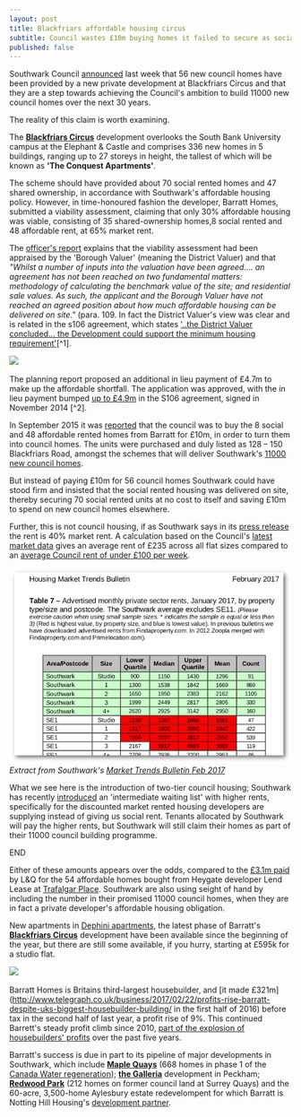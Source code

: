```yaml
---
layout: post
title: Blackfriars affordable housing circus
subtitle: Council wastes £10m buying homes it failed to secure as social rent
published: false
---
```

Southwark Council [announced](http://www.southwark.gov.uk/news/2017/apr/stunning-new-council-homes-become-ready-for-local-tenantslast) last week that 56 new council homes have been provided by a new private development at Blackfriars Circus and that they are a step towards achieving the Council's ambition to build 11000 new council homes over the next 30 years.

The reality of this claim is worth examining.

The [__Blackfriars Circus__](http://www.barratthomes.co.uk/new-homes/greater-london/H625601-Blackfriars-circus/) 
development overlooks the South Bank University campus at the Elephant & Castle and comprises 336 new homes in 5 buildings, ranging up to 27 storeys 
in height, the tallest of which will be known as __'The Conquest Apartments'__. 

The scheme should have provided about 70 social rented homes and 47 shared ownership, in accordance with Southwark's affordable housing policy. However, in time-honoured fashion the developer, Barratt Homes, submitted a viability assessment, claiming that only 30% affordable housing was  viable, consisting of 35 shared-ownership homes,8 social rented and 48 affordable rent, at 65% market rent. 

The [officer's report](http://planbuild.southwark.gov.uk/documents/?GetDocument=%7b%7b%7b!5wmNTTJlhAE1P%2fSH390aXg%3d%3d!%7d%7d%7d) 
explains that the viability assessment had been appraised by the 
'Borough Valuer' (meaning the District Valuer) and that _"Whilst a number of inputs into the valuation have been agreed.... an agreement has not been reached on two fundamental matters: methodology of calculating the benchmark value of the site; and residential sale values. As such, the applicant and the Borough Valuer have not reached an agreed position about how much affordable housing can be delivered on site."_ (para. 109.  In fact the District Valuer's view was clear and is related in the s106 agreement, which states ['..the District Valuer concluded... the Development could support the minimum housing requirement'](http://planbuild.southwark.gov.uk/documents/?GetDocument=%7b%7b%7b!EO9aOXw4U1fRhx%2f8lcgyPw%3d%3d!%7d%7d%7d)[^1].

![](https://betterblackfriars.files.wordpress.com/2013/05/erlang-house.jpg)

The planning report proposed an additional in lieu payment of £4.7m to make up the affordable shortfall.  The application was approved, with the in lieu payment bumped [up to £4.9m](http://planbuild.southwark.gov.uk/documents/?GetDocument=%7b%7b%7b!EO9aOXw4U1fRhx%2f8lcgyPw%3d%3d!%7d%7d%7d) in the S106 agreement, signed in November 2014 [^2].

In September 2015 it was [reported](http://www.london-se1.co.uk/news/view/8441) that the council was to buy the 8 social and 48 affordable rented homes from Barratt for £10m, in order to turn them into council homes.  The units were purchased and duly listed as 128 – 150 Blackfriars Road, amongst the schemes that will deliver Southwark's [11000 new council homes](http://moderngov.southwark.gov.uk/documents/s62949/Appendix%201B%20List%20of%20Approved%20Schemes.pdf).

But instead of paying £10m for 56 council homes Southwark could have stood firm and insisted that the social rented housing was delivered on site, thereby securing 70 social rented units at no cost to itself and saving £10m to spend on new council homes elsewhere.

Further, this is not council housing, if as Southwark says in its [press release](http://www.southwark.gov.uk/news/2017/apr/stunning-new-council-homes-become-ready-for-local-tenantslast) the rent is 40% market rent. A calculation based on the Council's [latest market data](http://www.2.southwark.gov.uk/downloads/download/4454/southwark_housing_market_trends_bulletin) gives an average rent of £235 across all flat sizes compared to an [average Council rent of under £100 per week](http://www.insidehousing.co.uk/london-borough-to-limit-average-rent-to-below-100-per-week/7005006.article).

![](/img/mtbfeb2017.png)
*Extract from Southwark's [Market Trends Bulletin Feb 2017](http://www.2.southwark.gov.uk/downloads/download/4454/southwark_housing_market_trends_bulletin)*

What we see here is the introduction of two-tier council housing; Southwark has recently [introduced](/img/lbsprwaitinglist.pdf) an 'intermediate waiting list' with higher rents, specifically for the discounted market rented housing developers are supplying instead of giving us social rent. Tenants allocated by Southwark will pay the higher rents, but Southwark will still claim their homes as part of their 11000 council building programme. 

END

Either of these amounts appears over the odds, compared to the [£3.1m paid](http://crappistmartin.github.io/images/LR_LANDQ_TrafalgarPlace.pdf) by L&Q for the 54 affordable homes bought from Heygate developer Lend Lease at [Trafalgar Place](http://trafalgarplace.com). Southwark are also using seight of hand by including the number in their promised 11000 council homes, when they are in fact a private developer's affordable housing obligation.

New apartments in [Dephini apartments](https://www.barratthomes.co.uk/new-homes/greater-london/H625601-Blackfriars-circus/), the latest phase of Barratt's [__Blackfriars Circus__](http://www.barratthomes.co.uk/new-homes/greater-london/H625601-Blackfriars-circus/) development have been available since the beginning of the year, but there are still some available, if you hurry, starting at £595k for a studio flat.

![](https://www.barratthomes.co.uk/globalassets/london/development-pages/live-developments/blackfriars-circus/00_auto_1400x580_blackfriars_3.jpg)

Barratt Homes is Britains third-largest housebuilder, and [it made £321m](http://www.telegraph.co.uk/business/2017/02/22/profits-rise-barratt-despite-uks-biggest-housebuilder-building/ in the first half of 2016) before tax in the second half of last year, a profit rise of 9%. This continued Barrett's steady profit climb since 2010, [part of the explosion of housebuilders' profits](http://www.ourcity.london/issues/viability/house_builders_profits/) over the past five years. 

Barratt's success is due in part to its pipeline of major developments in Southwark, which include [__Maple Quays__](http://www.barratthomes.co.uk/new-homes/greater-london/h469201-maple-quays/) (668 homes in phase 1 of the [Canada Water regeneration](/canada-water/)); [__the Galleria__](http://www.barratthomes.co.uk/new-homes/greater-london/track-record---article-pages/the-galleria/) development in Peckham; [__Redwood Park__](http://www.barratthomes.co.uk/new-homes/greater-london/h309201-redwood-park/) (212 homes on former council land at Surrey Quays) and the 60-acre, 3,500-home Aylesbury estate redevelompent for which Barratt is Notting Hill Housing's [development partner](http://www.nottinghillhousing.org.uk/our-developments/aylesbury-estate-southwark).
